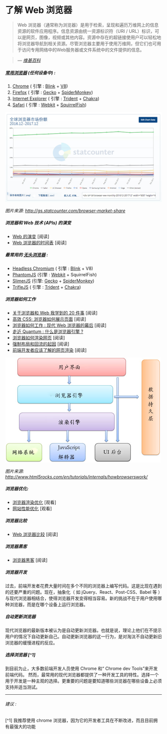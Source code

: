 # 了解 Web 浏览器

> Web 浏览器（通常称为浏览器）是用于检索，呈现和遍历万维网上的信息资源的软件应用程序。信息资源由统一资源标识符（URI / URL）标识，可以是网页，图像，视频或其他内容。资源中存在的超链接使用户可以轻松地将浏览器导航到相关资源。尽管浏览器主要用于使用万维网，但它们也可用于访问专用网络中的Web服务器或文件系统中的文件提供的信息。

><cite>&#8212; [维基百科](https://en.wikipedia.org/wiki/Web_browser)</cite>


#####  [常用浏览器](https://www.sitepoint.com/browser-trends-september-2016-browser-wars/) (任何设备中) :

1. [Chrome](http://www.google.com/chrome/) ( 引擎 : [Blink](https://en.wikipedia.org/wiki/Blink_%28layout_engine%29) + [V8](https://en.wikipedia.org/wiki/V8_%28JavaScript_engine%29))
2. [Firefox](https://www.mozilla.org/en-US/firefox/new/) (  引擎 : [Gecko](https://en.wikipedia.org/wiki/Gecko_%28software%29) + [SpiderMonkey](https://en.wikipedia.org/wiki/SpiderMonkey_%28software%29))
3. [Internet Explorer](http://windows.microsoft.com/en-us/internet-explorer/download-ie) ( 引擎 : [Trident](https://en.wikipedia.org/wiki/Trident_%28layout_engine%29) + [Chakra](https://en.wikipedia.org/wiki/Chakra_%28JScript_engine%29))
4. [Safari](https://www.apple.com/safari/) ( 引擎 : [Webkit](https://en.wikipedia.org/wiki/WebKit) + [SquirrelFish](https://trac.webkit.org/wiki/SquirrelFish))

![](../images/statcounter.png "http://gs.statcounter.com/browser-market-share")

<cite>图片来源: <a href="http://gs.statcounter.com/browser-market-share">http://gs.statcounter.com/browser-market-share</a></cite>

##### 浏览器和 Web 技术 (APIs) 的演变

* [Web 的演变](http://www.evolutionoftheweb.com/) [阅读]
* [Web 浏览器的时间表](https://en.wikipedia.org/wiki/Timeline_of_web_browsers) [阅读]

##### 最常用的  [无头浏览器](http://www.asad.pw/HeadlessBrowsers/) :

* [Headless Chromium](https://chromium.googlesource.com/chromium/src/+/lkgr/headless/README.md) ( 引擎 : [Blink](https://www.chromium.org/blink) + V8)
* [PhantomJS](http://phantomjs.org/) (引擎 : [Webkit](https://en.wikipedia.org/wiki/WebKit) + SquirrelFish)
* [SlimerJS](http://slimerjs.org/) (引擎: [Gecko](https://en.wikipedia.org/wiki/Gecko_%28software%29) + [SpiderMonkey](https://en.wikipedia.org/wiki/SpiderMonkey_%28software%29))
* [TrifleJS](https://github.com/sdesalas/trifleJS) ( 引擎 : [Trident](https://en.wikipedia.org/wiki/Trident_%28layout_engine%29) + [Chakra](https://en.wikipedia.org/wiki/Chakra_%28JScript_engine%29))

##### 浏览器如何工作

* [关于浏览器和 Web 我学到的 20 件事](http://www.20thingsilearned.com/en-US/foreword/1) [阅读]
* [高效 CSS: 浏览器如何展示页面](http://dbaron.org/talks/2012-03-11-sxsw/master.xhtml) [阅读]
* [浏览器如何工作 : 现代 Web 浏览器的幕后](http://www.html5rocks.com/en/tutorials/internals/howbrowserswork/) [阅读]
* [走近 Quantum : 什么是浏览器引擎 ?](https://hacks.mozilla.org/2017/05/quantum-up-close-what-is-a-browser-engine/)
* [浏览器如何渲染网页](https://www.youtube.com/watch?v=SmE4OwHztCc) [阅读]
* [强制布局和回流的起因](https://gist.github.com/paulirish/5d52fb081b3570c81e3a) [阅读]
* [前端开发者应该了解的网页渲染](http://frontendbabel.info/articles/webpage-rendering-101/) [阅读]

![](../images/browsers-work.png "http://www.html5rocks.com/en/tutorials/internals/howbrowserswork/")

<cite>图片来源: <a href="http://www.html5rocks.com/en/tutorials/internals/howbrowserswork/">http://www.html5rocks.com/en/tutorials/internals/howbrowserswork/</a></cite>

##### 浏览器优化:

* [浏览器渲染优化](https://www.udacity.com/course/browser-rendering-optimization--ud860) [观看]
* [ 网站性能优化](https://www.udacity.com/course/website-performance-optimization--ud884) [观看]

##### 浏览器比较

* [Web 浏览器比较](https://en.wikipedia.org/wiki/Comparison_of_web_browsers) [阅读]

##### 浏览器黑客

* [浏览器黑客](http://browserhacks.com/) [阅读]

##### 浏览器开发

过去，前端开发者花费大量时间在多个不同的浏览器上编写代码。这是比现在遇到的还要严重的问题。现在，抽象化（ 如 jQuery、React、Post-CSS、Babel 等 ）与现代浏览器相结合，使得浏览器开发变得相当容易。新的挑战不在于用户使用哪种浏览器，而是在哪个设备上运行浏览器。

##### 自动更新浏览器

现代浏览器的最新版本被认为是自动更新浏览器。也就是说，理论上他们在不提示用户的情况下自动更新自己。自动更新浏览器的这一行为，是对淘汰不自动更新旧浏览器的缓慢进程的反应。

#####  选择浏览器 [^1]

到目前为止，大多数前端开发人员使用 Chrome 和“ Chrome dev Tools”来开发前端代码。 然而，最常用的现代浏览器都提供了一种开发工具的特性。选择一个用于开发是一种主观的选择。更重要的问题是要知道哪些浏览器在哪些设备上必须支持并适当测试。

***

###### 建议 :

[^1]  我推荐使用 chrome 浏览器，因为它的开发者工具在不断改进，而且目前拥有最强大的功能
